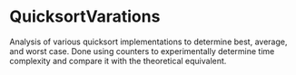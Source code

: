 # QuicksortVarations
Analysis of various quicksort implementations to determine best, average, and worst case. Done using counters to experimentally determine time complexity and compare it with the theoretical equivalent.

